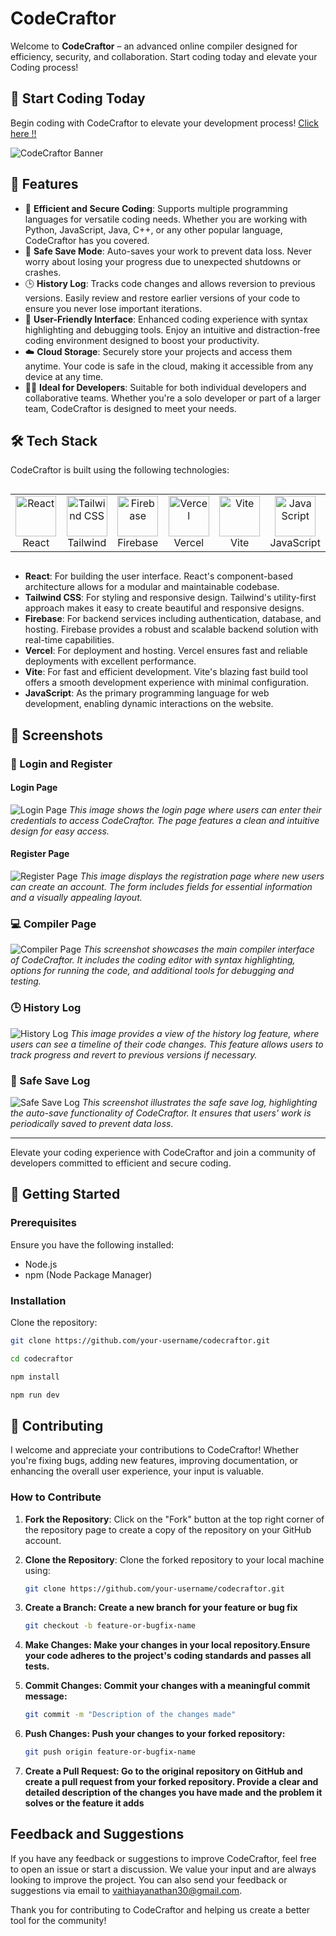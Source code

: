 # CodeCraftor


Welcome to **CodeCraftor** – an advanced online compiler designed for efficiency, security, and collaboration. Start coding today and elevate your Coding process!
## 🚀 Start Coding Today











Begin coding with CodeCraftor to elevate your development process! [Click here !!](https://code-craftor.vercel.app)


![CodeCraftor Banner](https://drive.google.com/uc?export=view&id=1dE-N5dm5o2UOtSNjfv9sDXLnk58pleDK)

## 🌟 Features

- 🚀 **Efficient and Secure Coding**: Supports multiple programming languages for versatile coding needs. Whether you are working with Python, JavaScript, Java, C++, or any other popular language, CodeCraftor has you covered.
- 💾 **Safe Save Mode**: Auto-saves your work to prevent data loss. Never worry about losing your progress due to unexpected shutdowns or crashes.
- 🕒 **History Log**: Tracks code changes and allows reversion to previous versions. Easily review and restore earlier versions of your code to ensure you never lose important iterations.
- 🎨 **User-Friendly Interface**: Enhanced coding experience with syntax highlighting and debugging tools. Enjoy an intuitive and distraction-free coding environment designed to boost your productivity.
- ☁️ **Cloud Storage**: Securely store your projects and access them anytime. Your code is safe in the cloud, making it accessible from any device at any time.
- 👨‍💻 **Ideal for Developers**: Suitable for both individual developers and collaborative teams. Whether you're a solo developer or part of a larger team, CodeCraftor is designed to meet your needs.


## 🛠️ Tech Stack

CodeCraftor is built using the following technologies:
<div style="display: flex; align-items: flex-start; align: center">
  <table align="center">
    <tr>
      <td align="center" width="96">
        <img src="https://techstack-generator.vercel.app/react-icon.svg" alt="React" width="65" height="65" />
        <br>React
      </td>
      <td align="center" width="96">
        <img src="https://skillicons.dev/icons?i=tailwind" width="65" height="65" alt="Tailwind CSS" />
        <br>Tailwind
      </td>
      <td align="center" width="96">
        <img src="https://skillicons.dev/icons?i=firebase" width="65" height="65" alt="Firebase" />
        <br>Firebase
      </td>
      <td align="center" width="96">
        <img src="https://skillicons.dev/icons?i=vercel" width="65" height="65" alt="Vercel" />
        <br>Vercel
      </td>
      <td align="center" width="96">
        <img src="https://skillicons.dev/icons?i=vite" width="65" height="65" alt="Vite" />
        <br>Vite
      </td>
      <td align="center" width="96">
        <img src="https://techstack-generator.vercel.app/js-icon.svg" alt="JavaScript" width="65" height="65" />
        <br>JavaScript
      </td>
    </tr>
  </table>
  <br><br>
</div>

- **React**: For building the user interface. React's component-based architecture allows for a modular and maintainable codebase.
- **Tailwind CSS**: For styling and responsive design. Tailwind's utility-first approach makes it easy to create beautiful and responsive designs.
- **Firebase**: For backend services including authentication, database, and hosting. Firebase provides a robust and scalable backend solution with real-time capabilities.
- **Vercel**: For deployment and hosting. Vercel ensures fast and reliable deployments with excellent performance.
- **Vite**: For fast and efficient development. Vite's blazing fast build tool offers a smooth development experience with minimal configuration.
- **JavaScript**: As the primary programming language for web development, enabling dynamic interactions on the website.

## 📸 Screenshots

### 🔐 Login and Register

#### Login Page
![Login Page](https://drive.google.com/uc?export=view&id=1GTrwnigBZC8Omg7EpAzsrYigJTKLQqtU)
*This image shows the login page where users can enter their credentials to access CodeCraftor. The page features a clean and intuitive design for easy access.*

#### Register Page
![Register Page](https://drive.google.com/uc?export=view&id=1HYKF2DAw-iU9H7fR94bFKxWA0mwMjPU3)
*This image displays the registration page where new users can create an account. The form includes fields for essential information and a visually appealing layout.*

### 💻 Compiler Page

![Compiler Page](https://drive.google.com/uc?export=view&id=1HWgSds78buRTd8xEhbmlC13y2cWV3BBF)
*This screenshot showcases the main compiler interface of CodeCraftor. It includes the coding editor with syntax highlighting, options for running the code, and additional tools for debugging and testing.*

### 🕒 History Log

![History Log](https://drive.google.com/uc?export=view&id=1r3HLjZeSy7t1Wk3dDa6itREbRRHhursI)
*This image provides a view of the history log feature, where users can see a timeline of their code changes. This feature allows users to track progress and revert to previous versions if necessary.*

### 💾 Safe Save Log

![Safe Save Log](https://drive.google.com/uc?export=view&id=1RQ0Tnki03q4hBU3hxg0KcbAm3rnKK7nu)
*This screenshot illustrates the safe save log, highlighting the auto-save functionality of CodeCraftor. It ensures that users' work is periodically saved to prevent data loss.*

---

Elevate your coding experience with CodeCraftor and join a community of developers committed to efficient and secure coding.

## 📝 Getting Started

### Prerequisites

Ensure you have the following installed:

- Node.js
- npm (Node Package Manager)

### Installation

Clone the repository:

```bash
git clone https://github.com/your-username/codecraftor.git
```
```bash
cd codecraftor
```
```bash
npm install
```
```bash
npm run dev
```


## 🤝 Contributing

I welcome and appreciate your contributions to CodeCraftor! Whether you're fixing bugs, adding new features, improving documentation, or enhancing the overall user experience, your input is valuable.

### How to Contribute

1. **Fork the Repository**: Click on the "Fork" button at the top right corner of the repository page to create a copy of the repository on your GitHub account.

2. **Clone the Repository**: Clone the forked repository to your local machine using:
   ```bash
   git clone https://github.com/your-username/codecraftor.git
   ```
3. **Create a Branch: Create a new branch for your feature or bug fix**
   ```bash
   git checkout -b feature-or-bugfix-name
   ```
4. **Make Changes: Make your changes in your local repository.Ensure your code adheres to the project's coding standards and passes all tests.**

5. **Commit Changes: Commit your changes with a meaningful commit message:**

   ```bash
   git commit -m "Description of the changes made"
   ```
6. **Push Changes: Push your changes to your forked repository:**
   ```bash
   git push origin feature-or-bugfix-name
   ```

7. **Create a Pull Request: Go to the original repository on GitHub and create a pull request from your forked repository. Provide a clear and detailed description of the changes you have made and the problem it solves or the feature it adds**




## Feedback and Suggestions

If you have any feedback or suggestions to improve CodeCraftor, feel free to open an issue or start a discussion. We value your input and are always looking to improve the project. You can also send your feedback or suggestions via email to [vaithiayanathan30@gmail.com](mailto:vaithiayanathan30@gmail.com).

Thank you for contributing to CodeCraftor and helping us create a better tool for the community!






